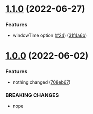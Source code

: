 # [1.1.0](https://github.com/menelai/http-request-cache/compare/v1.0.0...v1.1.0) (2022-06-27)


### Features

* windowTime option ([#24](https://github.com/menelai/http-request-cache/issues/24)) ([31f4a6b](https://github.com/menelai/http-request-cache/commit/31f4a6bd9684e777ac40249604f50b6bfde74b82))

# [1.0.0](https://github.com/menelai/http-request-cache/compare/v0.1.11...v1.0.0) (2022-06-02)


### Features

* nothing changed ([708eb67](https://github.com/menelai/http-request-cache/commit/708eb67e91204cf0adb4d1f3406fccf5c63542e1))


### BREAKING CHANGES

* nope
